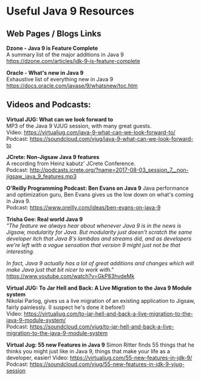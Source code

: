 # Useful Java 9 Resources

## Web Pages / Blogs Links

**Dzone - Java 9 is Feature Complete**  
A summary list of the major additions in Java 9  
https://dzone.com/articles/jdk-9-is-feature-complete


**Oracle - What's new in Java 9**  
Exhaustive list of everything new in Java 9
https://docs.oracle.com/javase/9/whatsnew/toc.htm


## Videos and Podcasts:

**Virtual JUG: What can we look forward to**  
MP3 of the Java 9 VJUG session, with many great guests.  
Video: https://virtualjug.com/java-9-what-can-we-look-forward-to/  
Podcast: https://soundcloud.com/vjug/java-9-what-can-we-look-forward-to  

**JCrete: Non-Jigsaw Java 9 features**  
A recording from Heinz kabutz' JCrete Conference.   
Podcast: http://podcasts.jcrete.org/?name=2017-08-03_session_7__non-jigsaw_java_9_features.mp3  

**O'Reilly Programming Podcast: Ben Evans on Java 9** 
Java performance and optimization guru, Ben Evans gives us the low down on what's coming in Java 9.  
Podcast: https://www.oreilly.com/ideas/ben-evans-on-java-9  

**Trisha Gee: Real world Java 9**  
_"The feature we always hear about whenever Java 9 is in the news is Jigsaw, modularity for Java. But modularity just doesn't scratch the same developer itch that Java 8's lambdas and streams did, and as developers we're left with a vague sensation that version 9 might just not be that interesting._

_In fact, Java 9 actually has a lot of great additions and changes which will make Java just that bit nicer to work with."_
https://www.youtube.com/watch?v=GkP83hvdeMk  

**Virtual JUG: To Jar Hell and Back: A Live Migration to the Java 9 Module system**  
Nikolai Parlog, gives us a live migration of an existing application to Jigsaw, fairly painlessly. (I suspect he's done it before!)  
Video: https://virtualjug.com/to-jar-hell-and-back-a-live-migration-to-the-java-9-module-system/  
Podcast: https://soundcloud.com/vjug/to-jar-hell-and-back-a-live-migration-to-the-java-9-module-system  

**Virtual Jug: 55 new Features in Java 9**
Simon Ritter finds 55 things that he thinks you might just like in Java 9, things that make your life as a developer, easier!
Video: https://virtualjug.com/55-new-features-in-jdk-9/  
Podcast: https://soundcloud.com/vjug/55-new-features-in-jdk-9-vjug-session  

